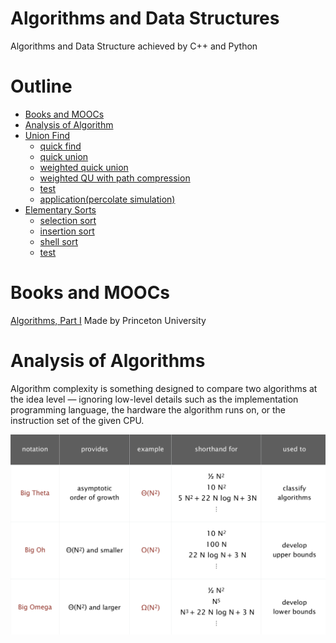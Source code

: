 # Algorithms and Data Structures
Algorithms and Data Structure achieved by C++ and Python

# Outline
- [Books and MOOCs](#books-and-moocs)
- [Analysis of Algorithm](#analysis-of-algorithms)
- [Union Find](./Union%20Find/Union%20Find.md)
	- [quick find](./Union%20Find/Union%20Find.md#quick-find)
	- [quick union](./Union%20Find/Union%20Find.md#quick-union)
	- [weighted quick union](./Union%20Find/Union%20Find.md#weighted-quick-union)
	- [weighted QU with path compression](./Union%20Find/Union%20Find.md#weighted-qu-with-path-compression)
	- [test](./Union%20Find/Union%20Find.md#test)
	- [application(percolate simulation)](./Union%20Find/Union%20Find.md#applicationpercolate-simulation)
- [Elementary Sorts](./Elementary%20Sorts/Elementary%20Sorts.md)
	- [selection sort](./Elementary%20Sorts/Elementary%20Sorts.md/#selection-sort)
	- [insertion sort](./Elementary%20Sorts/Elementary%20Sorts.md/#insertion-sort)
	- [shell sort](./Elementary%20Sorts/Elementary%20Sorts.md/#shell-sort)
	- [test](./Elementary%20Sorts/Elementary%20Sorts.md/#test)

# Books and MOOCs
[Algorithms, Part I](https://www.coursera.org/learn/algorithms-part1) Made by Princeton University

# Analysis of Algorithms
Algorithm complexity is something designed to compare two algorithms at the idea level — ignoring low-level details such as the implementation programming language, the hardware the algorithm runs on, or the instruction set of the given CPU.

![](./img/commonly-used%20notations.png)
